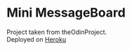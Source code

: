 # Mini MessageBoard

Project taken from theOdinProject.  
Deployed on [Heroku](https://calm-brook-76696.herokuapp.com/)